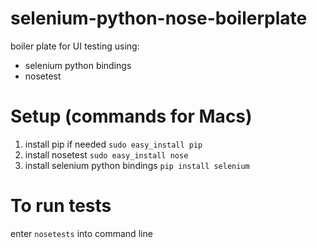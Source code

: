 # selenium-python-nose-boilerplate
boiler plate for UI testing using:
- selenium python bindings
- nosetest

# Setup (commands for Macs)
1. install pip if needed `sudo easy_install pip`
1. install nosetest `sudo easy_install nose`
1. install selenium python bindings `pip install selenium`

# To run tests
enter `nosetests` into command line
